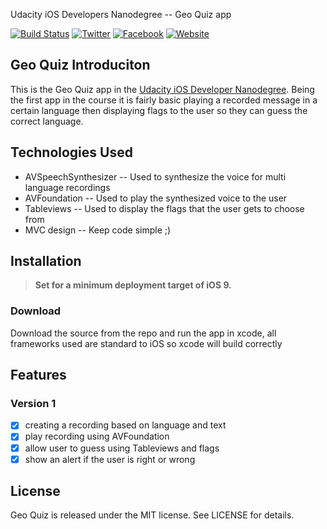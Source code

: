 Udacity iOS Developers Nanodegree -- Geo Quiz app

[![Build Status](https://img.shields.io/badge/Build-Working-blue.svg?style=flat)]()
[![Twitter](https://img.shields.io/badge/twitter-@SpiritDevs-blue.svg?style=flat)](http://twitter.com/Spiritdevsaus)
[![Facebook](https://img.shields.io/badge/facebook-SpiritDevs-green.svg?style=flat)](https://www.facebook.com/SpiritDevs)
[![Website](https://img.shields.io/badge/website-SpiritDevs-red.svg?style=flat)](http://www.spiritDevs.com/)

## Geo Quiz Introduciton

This is the Geo Quiz app in the [Udacity iOS Developer Nanodegree](https://www.udacity.com/course/ios-developer-nanodegree--nd003). Being the first app in the course it is fairly basic playing a recorded message in a certain language then displaying flags to the user so they can guess the correct language.

## Technologies Used

- AVSpeechSynthesizer -- Used to synthesize the voice for multi language recordings
- AVFoundation -- Used to play the synthesized voice to the user
- Tableviews -- Used to display the flags that the user gets to choose from
- MVC design -- Keep code simple ;)


## Installation

> **Set for a minimum deployment target of iOS 9.**
>

### Download

Download the source from the repo and run the app in xcode, all frameworks used are standard to iOS so xcode will build correctly

## Features

### Version 1

- [x] creating a recording based on language and text
- [x] play recording using AVFoundation
- [x] allow user to guess using Tableviews and flags
- [x] show an alert if the user is right or wrong

## License

Geo Quiz is released under the MIT license. See LICENSE for details.
